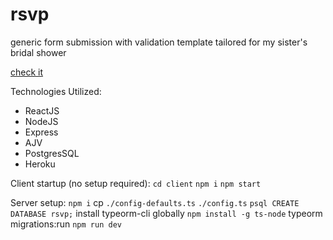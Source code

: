 # rsvp

generic form submission with validation template tailored for my sister's bridal shower

[check it](http://www.nicolesbridalrsvp.com/)

Technologies Utilized:
- ReactJS
- NodeJS
- Express
- AJV 
- PostgresSQL
- Heroku

Client startup (no setup required):
`cd client`
`npm i`
`npm start`

Server setup:
`npm i`
cp `./config-defaults.ts` `./config.ts`
`psql CREATE DATABASE rsvp;`
install typeorm-cli globally `npm install -g ts-node`
typeorm migrations:run
`npm run dev`
